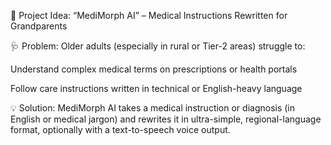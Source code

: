 🧬 Project Idea: “MediMorph AI” – Medical Instructions Rewritten for Grandparents

🩺 Problem:
Older adults (especially in rural or Tier-2 areas) struggle to:

Understand complex medical terms on prescriptions or health portals

Follow care instructions written in technical or English-heavy language

💡 Solution:
MediMorph AI takes a medical instruction or diagnosis (in English or medical jargon) and rewrites it in ultra-simple, regional-language format, optionally with a text-to-speech voice output.